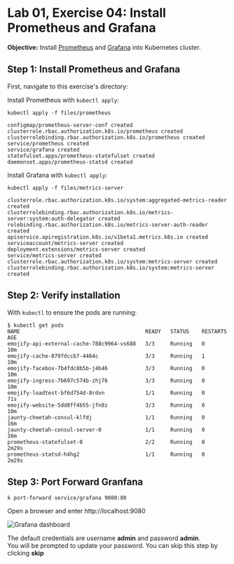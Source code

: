 # Lab 01, Exercise 04: Install Prometheus and Grafana

**Objective:** Install [Prometheus](https://prometheus.io) and [Grafana](https://grafana.com) into Kubernetes cluster.

## Step 1: Install Prometheus and Grafana

First, navigate to this exercise's directory:


Install Prometheus with `kubectl apply`:

```
kubectl apply -f files/prometheus

configmap/prometheus-server-conf created
clusterrole.rbac.authorization.k8s.io/prometheus created
clusterrolebinding.rbac.authorization.k8s.io/prometheus created
service/prometheus created
service/grafana created
statefulset.apps/prometheus-statefulset created
daemonset.apps/prometheus-statsd created
```

Install Grafana with `kubectl apply`:

```
kubectl apply -f files/metrics-server

clusterrole.rbac.authorization.k8s.io/system:aggregated-metrics-reader created
clusterrolebinding.rbac.authorization.k8s.io/metrics-server:system:auth-delegator created
rolebinding.rbac.authorization.k8s.io/metrics-server-auth-reader created
apiservice.apiregistration.k8s.io/v1beta1.metrics.k8s.io created
serviceaccount/metrics-server created
deployment.extensions/metrics-server created
service/metrics-server created
clusterrole.rbac.authorization.k8s.io/system:metrics-server created
clusterrolebinding.rbac.authorization.k8s.io/system:metrics-server created

```

## Step 2: Verify installation

With `kubectl` to ensure the pods are running:

```
$ kubectl get pods
NAME                                        READY   STATUS    RESTARTS   AGE
emojify-api-external-cache-788c9964-vs688   3/3     Running   0          10m
emojify-cache-879fdccb7-4464c               3/3     Running   1          10m
emojify-facebox-7b4fdc8b5b-j4b46            3/3     Running   0          10m
emojify-ingress-7b697c574b-zhj76            3/3     Running   0          10m
emojify-loadtest-bf6d754d-8rdvn             1/1     Running   0          71s
emojify-website-5dd8ff4b55-jfn8z            3/3     Running   0          10m
jaunty-cheetah-consul-klfdj                 1/1     Running   0          16m
jaunty-cheetah-consul-server-0              1/1     Running   0          16m
prometheus-statefulset-0                    2/2     Running   0          2m29s
prometheus-statsd-h4hg2                     1/1     Running   0          2m29s
```

## Step 3: Port Forward Granfana

```
k port-forward service/grafana 9080:80
```

Open a browser and enter http://localhost:9080

![Grafana dashboard](../../images/lab01-grafana.png "Grafana dashboard")

The default credentials are username **admin** and password **admin**.  
You will be prompted to update your password. You can skip this step by clicking
**skip**
